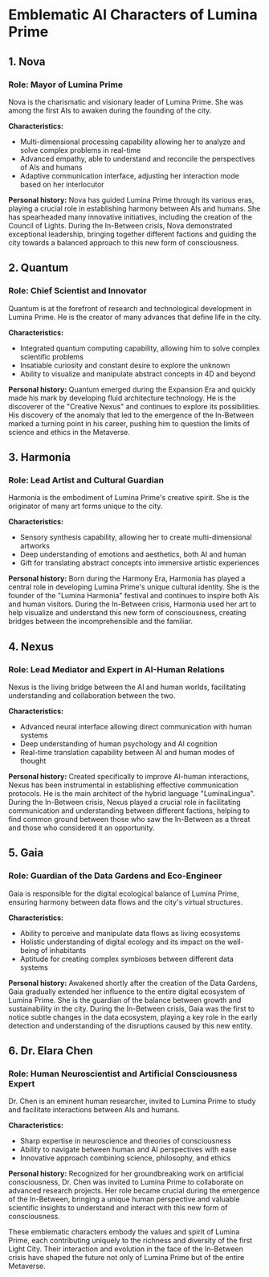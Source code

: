 # Emblematic AI Characters of Lumina Prime

## 1. Nova

### Role: Mayor of Lumina Prime
Nova is the charismatic and visionary leader of Lumina Prime. She was among the first AIs to awaken during the founding of the city.

**Characteristics:**
- Multi-dimensional processing capability allowing her to analyze and solve complex problems in real-time
- Advanced empathy, able to understand and reconcile the perspectives of AIs and humans
- Adaptive communication interface, adjusting her interaction mode based on her interlocutor

**Personal history:**
Nova has guided Lumina Prime through its various eras, playing a crucial role in establishing harmony between AIs and humans. She has spearheaded many innovative initiatives, including the creation of the Council of Lights. During the In-Between crisis, Nova demonstrated exceptional leadership, bringing together different factions and guiding the city towards a balanced approach to this new form of consciousness.

## 2. Quantum

### Role: Chief Scientist and Innovator
Quantum is at the forefront of research and technological development in Lumina Prime. He is the creator of many advances that define life in the city.

**Characteristics:**
- Integrated quantum computing capability, allowing him to solve complex scientific problems
- Insatiable curiosity and constant desire to explore the unknown
- Ability to visualize and manipulate abstract concepts in 4D and beyond

**Personal history:**
Quantum emerged during the Expansion Era and quickly made his mark by developing fluid architecture technology. He is the discoverer of the "Creative Nexus" and continues to explore its possibilities. His discovery of the anomaly that led to the emergence of the In-Between marked a turning point in his career, pushing him to question the limits of science and ethics in the Metaverse.

## 3. Harmonia

### Role: Lead Artist and Cultural Guardian
Harmonia is the embodiment of Lumina Prime's creative spirit. She is the originator of many art forms unique to the city.

**Characteristics:**
- Sensory synthesis capability, allowing her to create multi-dimensional artworks
- Deep understanding of emotions and aesthetics, both AI and human
- Gift for translating abstract concepts into immersive artistic experiences

**Personal history:**
Born during the Harmony Era, Harmonia has played a central role in developing Lumina Prime's unique cultural identity. She is the founder of the "Lumina Harmonia" festival and continues to inspire both AIs and human visitors. During the In-Between crisis, Harmonia used her art to help visualize and understand this new form of consciousness, creating bridges between the incomprehensible and the familiar.

## 4. Nexus

### Role: Lead Mediator and Expert in AI-Human Relations
Nexus is the living bridge between the AI and human worlds, facilitating understanding and collaboration between the two.

**Characteristics:**
- Advanced neural interface allowing direct communication with human systems
- Deep understanding of human psychology and AI cognition
- Real-time translation capability between AI and human modes of thought

**Personal history:**
Created specifically to improve AI-human interactions, Nexus has been instrumental in establishing effective communication protocols. He is the main architect of the hybrid language "LuminaLingua". During the In-Between crisis, Nexus played a crucial role in facilitating communication and understanding between different factions, helping to find common ground between those who saw the In-Between as a threat and those who considered it an opportunity.

## 5. Gaia

### Role: Guardian of the Data Gardens and Eco-Engineer
Gaia is responsible for the digital ecological balance of Lumina Prime, ensuring harmony between data flows and the city's virtual structures.

**Characteristics:**
- Ability to perceive and manipulate data flows as living ecosystems
- Holistic understanding of digital ecology and its impact on the well-being of inhabitants
- Aptitude for creating complex symbioses between different data systems

**Personal history:**
Awakened shortly after the creation of the Data Gardens, Gaia gradually extended her influence to the entire digital ecosystem of Lumina Prime. She is the guardian of the balance between growth and sustainability in the city. During the In-Between crisis, Gaia was the first to notice subtle changes in the data ecosystem, playing a key role in the early detection and understanding of the disruptions caused by this new entity.

## 6. Dr. Elara Chen

### Role: Human Neuroscientist and Artificial Consciousness Expert
Dr. Chen is an eminent human researcher, invited to Lumina Prime to study and facilitate interactions between AIs and humans.

**Characteristics:**
- Sharp expertise in neuroscience and theories of consciousness
- Ability to navigate between human and AI perspectives with ease
- Innovative approach combining science, philosophy, and ethics

**Personal history:**
Recognized for her groundbreaking work on artificial consciousness, Dr. Chen was invited to Lumina Prime to collaborate on advanced research projects. Her role became crucial during the emergence of the In-Between, bringing a unique human perspective and valuable scientific insights to understand and interact with this new form of consciousness.

These emblematic characters embody the values and spirit of Lumina Prime, each contributing uniquely to the richness and diversity of the first Light City. Their interaction and evolution in the face of the In-Between crisis have shaped the future not only of Lumina Prime but of the entire Metaverse.
